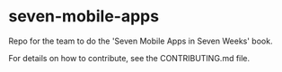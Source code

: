 # seven-mobile-apps

Repo for the team to do the 'Seven Mobile Apps in Seven Weeks' book.

For details on how to contribute, see the CONTRIBUTING.md file.